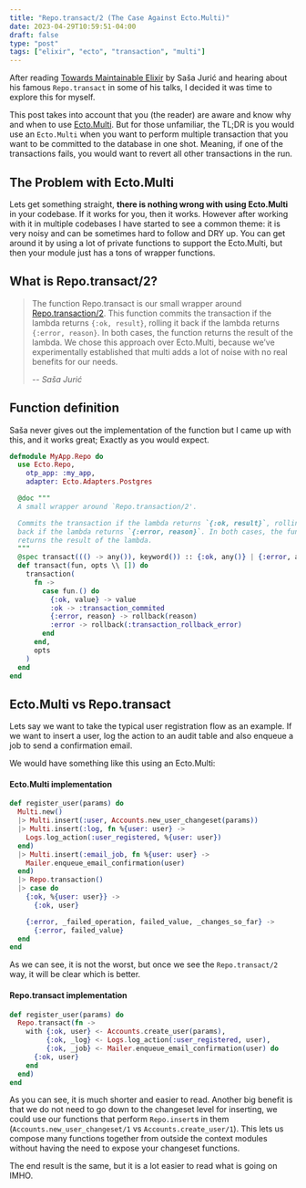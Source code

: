 ```yaml
---
title: "Repo.transact/2 (The Case Against Ecto.Multi)"
date: 2023-04-29T10:59:51-04:00
draft: false
type: "post"
tags: ["elixir", "ecto", "transaction", "multi"]
---
```


After reading [Towards Maintainable
Elixir](https://medium.com/very-big-things/towards-maintainable-elixir-the-core-and-the-interface-c267f0da43)
by Saša Jurić and hearing about his famous `Repo.transact` in some of his
talks, I decided it was time to explore this for myself.

This post takes into account that you (the reader) are aware and know why and
when to use [Ecto.Multi](https://hexdocs.pm/ecto/Ecto.Multi.html). But for
those unfamiliar, the TL;DR is you would use an `Ecto.Multi` when you want to
perform multiple transaction that you want to be committed to the database in
one shot. Meaning, if one of the transactions fails, you would want to revert
all other transactions in the run.


## The Problem with Ecto.Multi

Lets get something straight, **there is nothing wrong with using Ecto.Multi**
in your codebase. If it works for you, then it works. However after working
with it in multiple codebases I have started to see a common theme: it is very
noisy and can be sometimes hard to follow and DRY up. You can get around it by
using a lot of private functions to support the Ecto.Multi, but then your
module just has a tons of wrapper functions.


## What is Repo.transact/2?

> The function Repo.transact is our small wrapper around
> [Repo.transaction/2](https://hexdocs.pm/ecto/Ecto.Repo.html#c:transaction/2).
> This function commits the transaction if the lambda returns `{:ok, result}`,
> rolling it back if the lambda returns `{:error, reason}`. In both cases, the
> function returns the result of the lambda. We chose this approach over
> Ecto.Multi, because we’ve experimentally established that multi adds a lot of
> noise with no real benefits for our needs.
>
> -- <cite>Saša Jurić</cite>


## Function definition

Saša never gives out the implementation of the function but I came up with
this, and it works great; Exactly as you would expect.

```elixir
defmodule MyApp.Repo do
  use Ecto.Repo,
    otp_app: :my_app,
    adapter: Ecto.Adapters.Postgres

  @doc """
  A small wrapper around `Repo.transaction/2'.

  Commits the transaction if the lambda returns `{:ok, result}`, rolling it
  back if the lambda returns `{:error, reason}`. In both cases, the function
  returns the result of the lambda.
  """
  @spec transact((() -> any()), keyword()) :: {:ok, any()} | {:error, any()}
  def transact(fun, opts \\ []) do
    transaction(
      fn ->
        case fun.() do
          {:ok, value} -> value
          :ok -> :transaction_commited
          {:error, reason} -> rollback(reason)
          :error -> rollback(:transaction_rollback_error)
        end
      end,
      opts
    )
  end
end
```

## Ecto.Multi vs Repo.transact

Lets say we want to take the typical user registration flow as an example. If
we want to insert a user, log the action to an audit table and also enqueue a job
to send a confirmation email.

We would have something like this using an Ecto.Multi:

#### Ecto.Multi implementation

```elixir
def register_user(params) do
  Multi.new()
  |> Multi.insert(:user, Accounts.new_user_changeset(params))
  |> Multi.insert(:log, fn %{user: user} ->
    Logs.log_action(:user_registered, %{user: user})
  end)
  |> Multi.insert(:email_job, fn %{user: user} ->
    Mailer.enqueue_email_confirmation(user)
  end)
  |> Repo.transaction()
  |> case do
    {:ok, %{user: user}} ->
      {:ok, user}

    {:error, _failed_operation, failed_value, _changes_so_far} ->
      {:error, failed_value}
  end
end
```

As we can see, it is not the worst, but once we see the `Repo.transact/2` way,
it will be clear which is better.

#### Repo.transact implementation

```elixir
def register_user(params) do
  Repo.transact(fn ->
    with {:ok, user} <- Accounts.create_user(params),
         {:ok, _log} <- Logs.log_action(:user_registered, user),
         {:ok, _job} <- Mailer.enqueue_email_confirmation(user) do
      {:ok, user}
    end
  end)
end
```

As you can see, it is much shorter and easier to read. Another big benefit is
that we do not need to go down to the changeset level for inserting, we could
use our functions that perform `Repo.insert`s in them
(`Accounts.new_user_changeset/1` vs `Accounts.create_user/1`). This lets us
compose many functions together from outside the context modules without having
the need to expose your changeset functions.


The end result is the same, but it is a lot easier to read what is going on IMHO.
